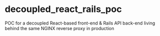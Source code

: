 # decoupled_react_rails_poc
POC for a decoupled React-based front-end &amp; Rails API back-end living behind the same NGINX reverse proxy in production
